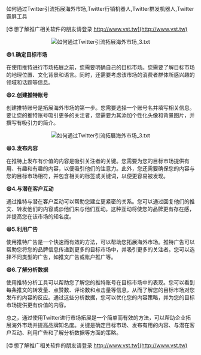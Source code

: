 如何通过Twitter引流拓展海外市场,Twitter行销机器人,Twitter群发机器人,Twitter霸屏工具

[😍想了解推广相关软件的朋友请登录 http://www.vst.tw](http://www.vst.tw)

 <center><img src="https://vst.tw/MP4/tuiguang/png/2.png" alt="如何通过Twitter引流拓展海外市场_3.txt"></center>

**😄1.确定目标市场**

在使用推特进行市场拓展之前，您需要明确自己的目标市场。您需要了解目标市场的地理位置、文化背景和语言。同时，还需要考虑该市场的消费者群体所感兴趣的领域和话题等信息。

**😄2.创建推特账号**

创建推特账号是拓展海外市场的第一步。您需要选择一个账号名并填写相关信息。要让您的推特账号吸引更多的关注者，您需要为其添加个性化头像和背景图片，并撰写有吸引力的简介。

 <center><img src="https://vst.tw/MP4/tuiguang/png/8.png" alt="如何通过Twitter引流拓展海外市场_3.txt"></center>

**😄3.发布内容**

在推特上发布有价值的内容是吸引关注者的关键。您需要为您的目标市场提供有用、有趣和有趣的内容，以便吸引他们的注意力。此外，您还需要确保您的内容与您的目标市场相符，并包含相关的标签或关键词，以便更容易被发现。

**😄4.与潜在客户互动**

通过推特与潜在客户互动可以帮助您建立更紧密的关系。您可以通过回复他们的推文、转发他们的内容或@他们来与他们互动。这种互动将使您的品牌更有存在感，并提高您在该市场的知名度。

**😄5.利用广告**

使用推特广告是一个快速而有效的方法，可以帮助您拓展海外市场。推特广告可以帮助您将您的品牌信息传递到更多的目标市场中，并吸引更多的关注者。您可以选择不同类型的广告，如推文广告或账户推广等。

**😄6.了解分析数据**

使用推特分析工具可以帮助您了解您的推特账号在目标市场中的表现。您可以看到每条推文的转发量、点赞数、评论数和点击量等信息，从而了解您的目标市场对您发布的内容的反应。通过这些分析数据，您可以优化您的内容策略，并为您的目标市场提供更有价值的内容。

总之，通过使用Twitter进行市场拓展是一个简单而有效的方法，可以帮助企业拓展海外市场并提高品牌知名度。关键是确定目标市场、发布有用的内容、与潜在客户互动、利用广告和了解分析数据等方面的策略。

[😍想了解推广相关软件的朋友请登录 http://www.vst.tw](http://www.vst.tw)



